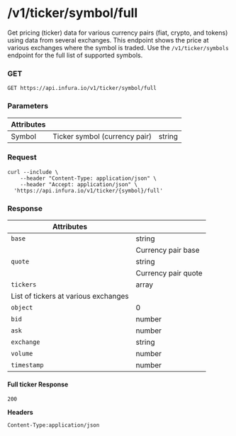 # /v1/ticker/symbol/full

Get pricing (ticker) data for various currency pairs (fiat, crypto, and tokens) using data from several exchanges. This endpoint shows the price at various exchanges where the symbol is traded. Use the `/v1/ticker/symbols` endpoint for the full list of supported symbols.

### GET

`GET https://api.infura.io/v1/ticker/symbol/full`

### Parameters

| Attributes |                              |        |
|------------|------------------------------|--------|
| Symbol     | Ticker symbol (currency pair)| string |

### Request
```
curl --include \
    --header "Content-Type: application/json" \
    --header "Accept: application/json" \
  'https://api.infura.io/v1/ticker/{symbol}/full'
```

### Response

| Attributes                           |                     |
|--------------------------------------|---------------------|
| `base`                               | string              |
|                                      | Currency pair base  |
| `quote`                              | string              |
|                                      | Currency pair quote |
| `tickers`                            | array               |
| List of tickers at various exchanges |                     |
| `object`                             | 0                   |
| `bid`                                | number              |
| `ask`                                | number              |
| `exchange`                           | string              |
| `volume`                             | number              |
| `timestamp`                          | number              |

#### Full ticker Response

`200`

**Headers**

`Content-Type:application/json`
